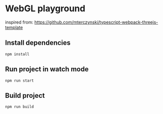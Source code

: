 # WebGL playground

inspired from: <https://github.com/mterczynski/typescript-webpack-threejs-template>

## Install dependencies

    npm install

## Run project in watch mode

    npm run start

## Build project

    npm run build
